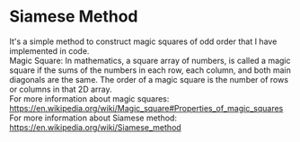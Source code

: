 # Siamese Method
It's a simple method to construct magic squares of odd order that I have implemented in code. \
Magic Square: In mathematics, a square array of numbers, is called a magic square if the sums of the numbers in each row, each column, and both main diagonals are the same. The order of a magic square is the number of rows or columns in that 2D array. \
For more information about magic squares: https://en.wikipedia.org/wiki/Magic_square#Properties_of_magic_squares \
For more information about Siamese method: https://en.wikipedia.org/wiki/Siamese_method
